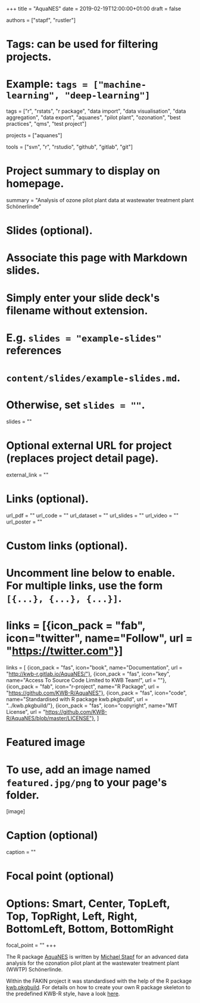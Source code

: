 +++
title = "AquaNES"
date = 2019-02-19T12:00:00+01:00
draft = false


authors = ["stapf", "rustler"]

# Tags: can be used for filtering projects.
# Example: `tags = ["machine-learning", "deep-learning"]`
tags = ["r", "rstats", "r package", "data import", "data visualisation", "data aggregation", "data export", "aquanes", "pilot plant", "ozonation", "best practices", "qms", "test project"]

projects = ["aquanes"]

tools = ["svn", "r", "rstudio", "github", "gitlab", "git"]

# Project summary to display on homepage.
summary = "Analysis of ozone pilot plant data at wastewater treatment plant Schönerlinde"

# Slides (optional).
#   Associate this page with Markdown slides.
#   Simply enter your slide deck's filename without extension.
#   E.g. `slides = "example-slides"` references 
#   `content/slides/example-slides.md`.
#   Otherwise, set `slides = ""`.
slides = ""

# Optional external URL for project (replaces project detail page).
external_link = ""

# Links (optional).
url_pdf = ""
url_code = ""
url_dataset = ""
url_slides = ""
url_video = ""
url_poster = ""

# Custom links (optional).
#   Uncomment line below to enable. For multiple links, use the form `[{...}, {...}, {...}]`.
# links = [{icon_pack = "fab", icon="twitter", name="Follow", url = "https://twitter.com"}]
links = [
{icon_pack = "fas", icon="book", name="Documentation", url = "http://kwb-r.gitlab.io/AquaNES/"},
{icon_pack = "fas", icon="key", name="Access To Source Code Limited to KWB Team!", url = ""},
{icon_pack = "fab", icon="r-project", name="R Package", url = "https://github.com/KWB-R/AquaNES"},
{icon_pack = "fas", icon="code", name="Standardised with R package kwb.pkgbuild", url = "../kwb.pkgbuild/"},
{icon_pack = "fas", icon="copyright", name="MIT License", url = "https://github.com/KWB-R/AquaNES/blob/master/LICENSE"},
]

# Featured image
# To use, add an image named `featured.jpg/png` to your page's folder. 
[image]
  # Caption (optional)
  caption = ""

  # Focal point (optional)
  # Options: Smart, Center, TopLeft, Top, TopRight, Left, Right, BottomLeft, Bottom, BottomRight
  focal_point = ""
+++

The R package [AquaNES](https://github.com/KWB-R/AquaNES) is written by [Michael Stapf](../../authors/stapf/) for an advanced data analysis for the ozonation pilot plant 
at the wastewater treatment plant (WWTP) Schönerlinde.

Within the FAKIN project it was standardised with the help of the R package
[kwb.pkgbuild](../kwb.pkgbuild/). For details on how to create your own R 
package skeleton to the predefined KWB-R style, have a look [here](../kwb.pkgbuild/).